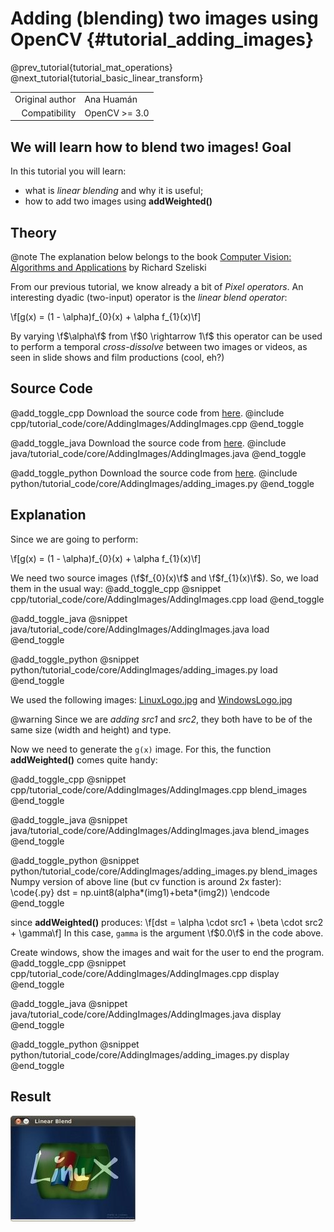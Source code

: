 Adding (blending) two images using OpenCV {#tutorial_adding_images}
=========================================

@prev_tutorial{tutorial_mat_operations}
@next_tutorial{tutorial_basic_linear_transform}

|    |    |
| -: | :- |
| Original author | Ana Huamán |
| Compatibility | OpenCV >= 3.0 |

We will learn how to blend two images!
Goal
----

In this tutorial you will learn:

-   what is *linear blending* and why it is useful;
-   how to add two images using **addWeighted()**

Theory
------

@note
   The explanation below belongs to the book [Computer Vision: Algorithms and
    Applications](http://szeliski.org/Book/) by Richard Szeliski

From our previous tutorial, we know already a bit of *Pixel operators*. An interesting dyadic
(two-input) operator is the *linear blend operator*:

\f[g(x) = (1 - \alpha)f_{0}(x) + \alpha f_{1}(x)\f]

By varying \f$\alpha\f$ from \f$0 \rightarrow 1\f$ this operator can be used to perform a temporal
*cross-dissolve* between two images or videos, as seen in slide shows and film productions (cool,
eh?)

Source Code
-----------

@add_toggle_cpp
Download the source code from
[here](https://raw.githubusercontent.com/opencv/opencv/master/samples/cpp/tutorial_code/core/AddingImages/AddingImages.cpp).
@include cpp/tutorial_code/core/AddingImages/AddingImages.cpp
@end_toggle

@add_toggle_java
Download the source code from
[here](https://raw.githubusercontent.com/opencv/opencv/master/samples/java/tutorial_code/core/AddingImages/AddingImages.java).
@include java/tutorial_code/core/AddingImages/AddingImages.java
@end_toggle

@add_toggle_python
Download the source code from
[here](https://raw.githubusercontent.com/opencv/opencv/master/samples/python/tutorial_code/core/AddingImages/adding_images.py).
@include python/tutorial_code/core/AddingImages/adding_images.py
@end_toggle

Explanation
-----------

Since we are going to perform:

\f[g(x) = (1 - \alpha)f_{0}(x) + \alpha f_{1}(x)\f]

We need two source images (\f$f_{0}(x)\f$ and \f$f_{1}(x)\f$). So, we load them in the usual way:
@add_toggle_cpp
@snippet cpp/tutorial_code/core/AddingImages/AddingImages.cpp load
@end_toggle

@add_toggle_java
@snippet java/tutorial_code/core/AddingImages/AddingImages.java load
@end_toggle

@add_toggle_python
@snippet python/tutorial_code/core/AddingImages/adding_images.py load
@end_toggle

We used the following images: [LinuxLogo.jpg](https://raw.githubusercontent.com/opencv/opencv/master/samples/data/LinuxLogo.jpg) and [WindowsLogo.jpg](https://raw.githubusercontent.com/opencv/opencv/master/samples/data/WindowsLogo.jpg)

@warning Since we are *adding* *src1* and *src2*, they both have to be of the same size
(width and height) and type.

Now we need to generate the `g(x)` image. For this, the function **addWeighted()** comes quite handy:

@add_toggle_cpp
@snippet cpp/tutorial_code/core/AddingImages/AddingImages.cpp blend_images
@end_toggle

@add_toggle_java
@snippet java/tutorial_code/core/AddingImages/AddingImages.java blend_images
@end_toggle

@add_toggle_python
@snippet python/tutorial_code/core/AddingImages/adding_images.py blend_images
Numpy version of above line (but cv function is around 2x faster):
\code{.py}
    dst = np.uint8(alpha*(img1)+beta*(img2))
\endcode
@end_toggle

since **addWeighted()**  produces:
\f[dst = \alpha \cdot src1 + \beta \cdot src2 + \gamma\f]
In this case, `gamma` is the argument \f$0.0\f$ in the code above.

Create windows, show the images and wait for the user to end the program.
@add_toggle_cpp
@snippet cpp/tutorial_code/core/AddingImages/AddingImages.cpp display
@end_toggle

@add_toggle_java
@snippet java/tutorial_code/core/AddingImages/AddingImages.java display
@end_toggle

@add_toggle_python
@snippet python/tutorial_code/core/AddingImages/adding_images.py display
@end_toggle

Result
------

![](images/Adding_Images_Tutorial_Result_Big.jpg)
